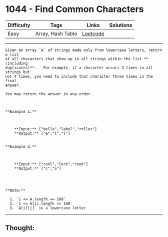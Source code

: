 # 1044 - Find Common Characters

Difficulty  | Tags | Links | Solutions
----------- | ---- | ----- | -----
Easy | Array, Hash Table | [Leetcode](https://leetcode.com/problems/find-common-characters/description/) |


-----------

```
Given an array `A` of strings made only from lowercase letters, return a list
of all characters that show up in all strings within the list **(including
duplicates)**.   For example, if a character occurs 3 times in all strings but
not 4 times, you need to include that character three times in the final
answer.

You may return the answer in any order.



**Example 1:**

    
    
    **Input:** ["bella","label","roller"]
    **Output:** ["e","l","l"]
    

**Example 2:**

    
    
    **Input:** ["cool","lock","cook"]
    **Output:** ["c","o"]
    



**Note:**

  1. `1 <= A.length <= 100`
  2. `1 <= A[i].length <= 100`
  3. `A[i][j]` is a lowercase letter
```

-----------

## Thought:
